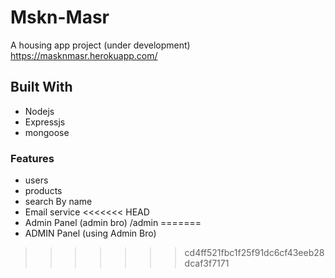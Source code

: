 # Mskn-Masr
A housing app project (under development)
https://masknmasr.herokuapp.com/

## Built With
* Nodejs
* Expressjs
* mongoose

### Features
* users
* products
* search By name
* Email service
<<<<<<< HEAD
* Admin Panel (admin bro) /admin
=======
* ADMIN Panel (using Admin Bro)
>>>>>>> cd4ff521fbc1f25f91dc6cf43eeb28dcaf3f7171


